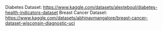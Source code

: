 
Diabetes Dataset: https://www.kaggle.com/datasets/alexteboul/diabetes-health-indicators-dataset
Breast Cancer Dataset: https://www.kaggle.com/datasets/abhinavmangalore/breast-cancer-dataset-wisconsin-diagnostic-uci
